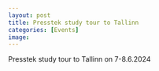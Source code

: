 ```yaml
---
layout: post
title: Presstek study tour to Tallinn 
categories: [Events]
image: 
---
```

Presstek study tour to Tallinn on 7-8.6.2024 
